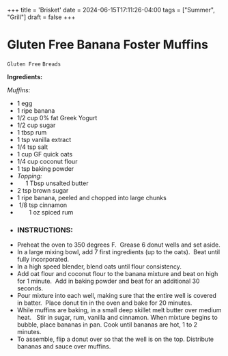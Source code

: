 +++
title = 'Brisket'
date = 2024-06-15T17:11:26-04:00
tags = ["Summer", "Grill"]
draft = false
+++
# Gluten Free Banana Foster Muffins

`Gluten Free` `Breads`

**Ingredients:**

_Muffins:_

- 1 egg
- 1 ripe banana
- 1/2 cup 0% fat Greek Yogurt
- 1/2 cup sugar 
- 1 tbsp rum 
- 1 tsp vanilla extract
- 1/4 tsp salt
- 1 cup GF quick oats
- 1/4 cup coconut flour
- 1 tsp baking powder
- _Topping:_
-      1 Tbsp unsalted butter
- 2 tsp brown sugar
- 1 ripe banana, peeled and chopped into large chunks
-  1/8 tsp cinnamon
-        1 oz spiced rum 
- ### INSTRUCTIONS:
- Preheat the oven to 350 degrees F.  Grease 6 donut wells and set aside.
- In a large mixing bowl, add 7 first ingredients (up to the oats).  Beat until fully incorporated.
- In a high speed blender, blend oats until flour consistency.
- Add oat flour and coconut flour to the banana mixture and beat on high for 1 minute.  Add in baking powder and beat for an additional 30 seconds.
- Pour mixture into each well, making sure that the entire well is covered in batter.  Place donut tin in the oven and bake for 20 minutes.
- While muffins are baking, in a small deep skillet melt butter over medium heat.   Stir in sugar, rum, vanilla and cinnamon. When mixture begins to bubble, place bananas in pan. Cook until bananas are hot, 1 to 2 minutes.
- To assemble, flip a donut over so that the well is on the top. Distribute bananas and sauce over muffins. 

